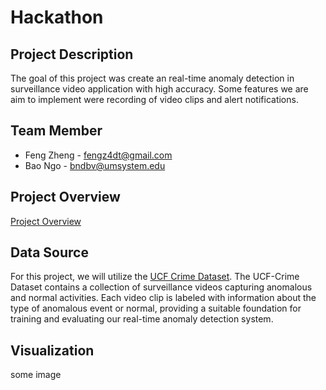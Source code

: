 # Hackathon
## Project Description
The goal of this project was create an real-time anomaly detection in surveillance video application with high accuracy. Some features we are aim to implement were recording of video clips and alert notifications.

## Team Member
- Feng Zheng - fengz4dt@gmail.com
- Bao Ngo - bndbv@umsystem.edu

## Project Overview
[Project Overview](https://youtu.be/NfLOfrISgSA)

## Data Source
For this project, we will utilize the [UCF Crime Dataset]([https://www.kaggle.com/datasets/odins0n/ucf-crime-dataset](https://www.dropbox.com/sh/75v5ehq4cdg5g5g/AABvnJSwZI7zXb8_myBA0CLHa?dl=0)https://www.dropbox.com/sh/75v5ehq4cdg5g5g/AABvnJSwZI7zXb8_myBA0CLHa?dl=0).
The UCF-Crime Dataset contains a collection of surveillance videos capturing anomalous and normal activities. Each video clip is labeled with information about the type of anomalous event or normal, providing a suitable foundation for training and evaluating our real-time anomaly detection system.



## Visualization
some image
